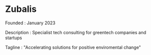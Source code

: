 # Zubalis

Founded
: January 2023

Description
: Specialist tech consulting for greentech companies and startups

Tagline
: "Accelerating solutions for positive enviromental change"
